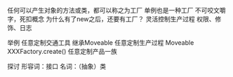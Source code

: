 任何可以产生对象的方法或类，都可以称之为工厂
单例也是一种工厂
不可咬文嚼字，死扣概念
为什么有了new之后，还要有工厂？
    灵活控制生产过程
    权限、修饰、日志

举例 
    任意定制交通工具
        继承Moveable
    任意定制生产过程
        Moveable XXXFactory.create()
    任意定制产品一族

探讨
    形容词：接口
    名词：（抽象）类